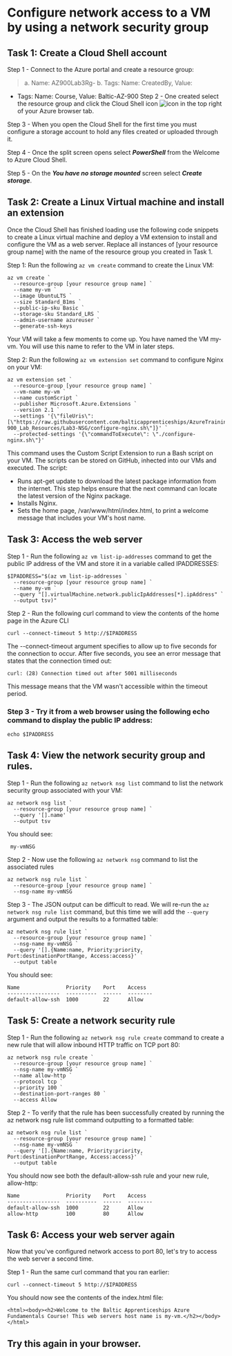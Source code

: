 # Configure network access to a VM by using a network security group

## Task 1: Create a Cloud Shell account
Step 1 -	Connect to the Azure portal and create a resource group:
  > a. Name: AZ900Lab3Rg-<your initials>
  > b. Tags: Name: CreatedBy, Value: <Your name no spaces>
  - Tags: Name: Course, Value: Baltic-AZ-900
Step 2 -	One created select the resource group and click the Cloud Shell icon ![icon](https://learn.microsoft.com/en-us/azure/cloud-shell/media/overview/portal-launch-icon.png) in the top right of your Azure browser tab.

Step 3 -	When you open the Cloud Shell for the first time you must configure a storage account to hold any files created or uploaded through it.

Step 4 -	Once the split screen opens select ***PowerShell*** from the Welcome to Azure Cloud Shell.

Step 5 -	On the ***You have no storage mounted*** screen select ***Create storage***.

## Task 2: Create a Linux Virtual machine and install an extension
Once the Cloud Shell has finished loading use the following code snippets to create a Linux virtual machine and deploy a VM extension to install and configure the VM as a web server. Replace all instances of [your resource group name] with the name of the resource group you created in Task 1.

Step 1: Run the following ```az vm create``` command to create the Linux VM:
```
az vm create `
  --resource-group [your resource group name] `
  --name my-vm `
  --image UbuntuLTS `
  --size Standard_B1ms `
  --public-ip-sku Basic `
  --storage-sku Standard_LRS `
  --admin-username azureuser `
  --generate-ssh-keys
```
Your VM will take a few moments to come up. You have named the VM my-vm. You will use this name to refer to the VM in later steps.

Step 2: Run the following ```az vm extension set``` command to configure Nginx on your VM:
```
az vm extension set `
  --resource-group [your resource group name] `
  --vm-name my-vm `
  --name customScript `
  --publisher Microsoft.Azure.Extensions `
  --version 2.1 `
  --settings '{\"fileUris\":[\"https://raw.githubusercontent.com/balticapprenticeships/AzureTraining/main/AZ-900_Lab_Resources/Lab3-NSG/configure-nginx.sh\"]}' `
  --protected-settings '{\"commandToExecute\": \"./configure-nginx.sh\"}'
```
This command uses the Custom Script Extension to run a Bash script on your VM. The scripts can be stored on GitHub, inhected into our VMs and executed.
The script:

   - Runs apt-get update to download the latest package information from the internet. This step helps ensure that the next command can locate the latest version of the Nginx package.
   - Installs Nginx.
   - Sets the home page, /var/www/html/index.html, to print a welcome message that includes your VM's host name.


## Task 3: Access the web server
Step 1 - Run the following ```az vm list-ip-addresses``` command to get the public IP address of the VM and store it in a variable called IPADDRESSES:
```
$IPADDRESS="$(az vm list-ip-addresses `
  --resource-group [your resource group name] `
  --name my-vm `
  --query "[].virtualMachine.network.publicIpAddresses[*].ipAddress" `
  --output tsv)"
```
Step 2 - Run the following curl command to view the contents of the home page in the Azure CLI
```
curl --connect-timeout 5 http://$IPADDRESS
```
The --connect-timeout argument specifies to allow up to five seconds for the connection to occur. After five seconds, you see an error message that states that the connection timed out:
```
curl: (28) Connection timed out after 5001 milliseconds
```
This message means that the VM wasn't accessible within the timeout period.

### Step 3 - Try it from a web browser using the following echo command to display the public IP address:
```
echo $IPADDRESS
```

## Task 4: View the network security group and rules.
Step 1 - Run the following ```az network nsg list``` command to list the network security group associated with your VM:
```
az network nsg list `
  --resource-group [your resource group name] `
  --query '[].name' `
  --output tsv
```

You should see:
```
 my-vmNSG
```

Step 2 - Now use the following ```az network nsg``` command to list the associated rules
```
az network nsg rule list `
  --resource-group [your resource group name] `
  --nsg-name my-vmNSG
```
Step 3 - The JSON output can be difficult to read. We will re-run the ```az network nsg rule list``` command, but this time we will add the ```--query``` argument and output the results to a formatted table:
```
az network nsg rule list `
  --resource-group [your resource group name] `
  --nsg-name my-vmNSG `
  --query '[].{Name:name, Priority:priority, Port:destinationPortRange, Access:access}' `
  --output table
```
You should see:
```
Name               Priority    Port    Access
-----------------  ----------  ------  --------
default-allow-ssh  1000        22      Allow
```

## Task 5: Create a network security rule

Step 1 - Run the following ```az network nsg rule create``` command to create a new rule that will allow inbound HTTP traffic on TCP port 80:
```
az network nsg rule create `
  --resource-group [your resource group name] `
  --nsg-name my-vmNSG `
  --name allow-http `
  --protocol tcp `
  --priority 100 `
  --destination-port-ranges 80 `
  --access Allow
```

Step 2 - To verify that the rule has been successfully created by running the az network nsg rule list command outputting to a formatted table:
```
az network nsg rule list `
  --resource-group [your resource group name] `
  --nsg-name my-vmNSG `
  --query '[].{Name:name, Priority:priority, Port:destinationPortRange, Access:access}' `
  --output table
```
You should now see both the default-allow-ssh rule and your new rule, allow-http:
```
Name               Priority    Port    Access
-----------------  ----------  ------  --------
default-allow-ssh  1000        22      Allow
allow-http         100         80      Allow
```

## Task 6: Access your web server again

Now that you've configured network access to port 80, let's try to access the web server a second time.

Step 1 - Run the same curl command that you ran earlier:
```
curl --connect-timeout 5 http://$IPADDRESS
```

You should now see the contents of the index.html file:
```
<html><body><h2>Welcome to the Baltic Apprenticeships Azure Fundamentals Course! This web servers host name is my-vm.</h2></body></html>
```
## Try this again in your browser.